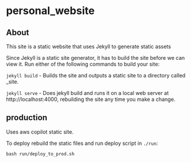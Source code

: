 # personal_website

## About 

This site is a static website that uses Jekyll to generate static assets


Since Jekyll is a static site generator, it has to build the site before we can view it. Run either of the following commands to build your site:

`jekyll build` - Builds the site and outputs a static site to a directory called _site.


`jekyll serve` - Does jekyll build and runs it on a local web server at http://localhost:4000, rebuilding the site any time you make a change.



## production
Uses aws copilot static site.

To deploy rebuild the static files and run deploy script in `./run`:

`bash run/deploy_to_prod.sh`
